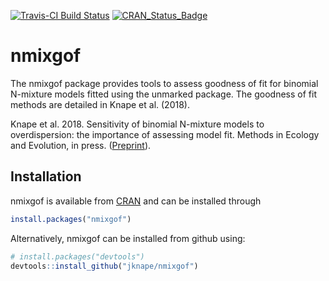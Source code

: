 [![Travis-CI Build Status](https://travis-ci.org/jknape/nmixgof.svg?branch=master)](https://travis-ci.org/jknape/nmixgof)
[![CRAN\_Status\_Badge](http://www.r-pkg.org/badges/version/nmixgof)](https://cran.r-project.org/package=nmixgof)

# nmixgof

The nmixgof package provides tools to assess goodness of fit for binomial N-mixture models fitted using the unmarked package. The goodness of fit methods are detailed in Knape et al. (2018).

Knape et al. 2018. Sensitivity of binomial N-mixture models to overdispersion: the importance of assessing model fit. Methods in Ecology and Evolution, in press. ([Preprint](https://www.biorxiv.org/content/early/2017/09/27/194340)).

## Installation

nmixgof is available from [CRAN](https://cran.r-project.org/package=nmixgof) and can be installed through

```r
install.packages("nmixgof")
```


Alternatively, nmixgof can be installed from github using:


``` r
# install.packages("devtools")
devtools::install_github("jknape/nmixgof")
```
